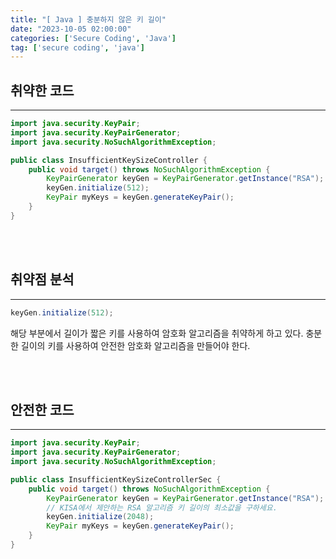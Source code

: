 ```yaml
---
title: "[ Java ] 충분하지 않은 키 길이"
date: "2023-10-05 02:00:00"
categories: ['Secure Coding', 'Java']
tag: ['secure coding', 'java']
---
```


## **취약한 코드**
---

```java
import java.security.KeyPair;
import java.security.KeyPairGenerator;
import java.security.NoSuchAlgorithmException;

public class InsufficientKeySizeController {
	public void target() throws NoSuchAlgorithmException {
		KeyPairGenerator keyGen = KeyPairGenerator.getInstance("RSA");
		keyGen.initialize(512);
		KeyPair myKeys = keyGen.generateKeyPair();
	}
} 
```

<br>
<br>

## **취약점 분석**
---

```java
keyGen.initialize(512);
```

해당 부분에서 길이가 짧은 키를 사용하여 암호화 알고리즘을 취약하게 하고 있다. 충분한 길이의 키를 사용하여 안전한 암호화 알고리즘을 만들어야 한다.

<br>
<br>

## **안전한 코드**
---

```java
import java.security.KeyPair;
import java.security.KeyPairGenerator;
import java.security.NoSuchAlgorithmException;

public class InsufficientKeySizeControllerSec {
	public void target() throws NoSuchAlgorithmException {
		KeyPairGenerator keyGen = KeyPairGenerator.getInstance("RSA");
		// KISA에서 제안하는 RSA 알고리즘 키 길이의 최소값을 구하세요.
		keyGen.initialize(2048);
		KeyPair myKeys = keyGen.generateKeyPair();
	}
}
```